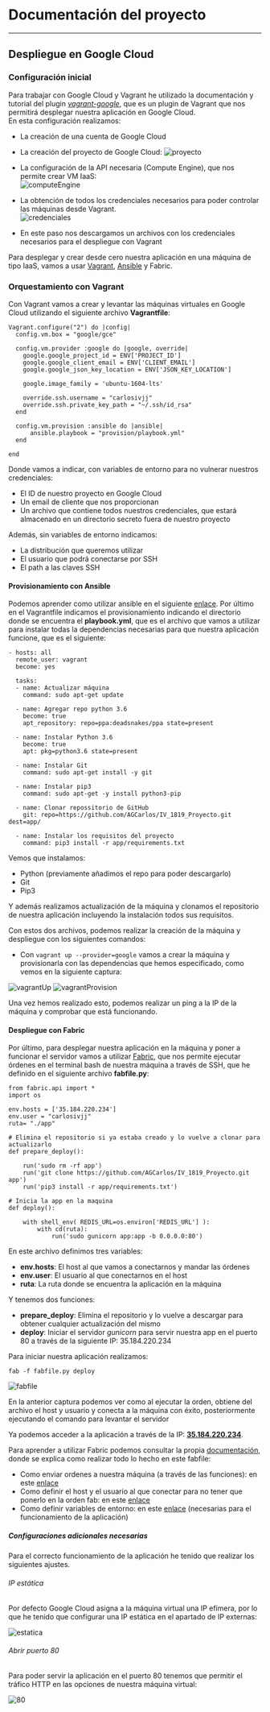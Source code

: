 # Documentación del proyecto
---
## Despliegue en Google Cloud
### Configuración inicial
Para trabajar con Google Cloud y Vagrant he utilizado la documentación y tutorial del plugin [_vagrant-google_](https://github.com/mitchellh/vagrant-google), que es un plugin de Vagrant que nos permitirá desplegar nuestra aplicación en Google Cloud.  
En esta configuración realizamos:
- La creación de una cuenta de Google Cloud
- La creación del proyecto de Google Cloud:
![proyecto](../img/proyecto.png)

- La configuración de la API necesaria (Compute Engine), que nos permite crear VM IaaS:  
![computeEngine](../img/compute.png)

- La obtención de todos los credenciales necesarios para poder controlar las máquinas desde Vagrant.  
![credenciales](../img/credenciales.png)  
 - En este paso nos descargamos un archivos con los credenciales necesarios para el despliegue con Vagrant

Para desplegar y crear desde cero nuestra aplicación en una máquina de tipo IaaS, vamos a usar [Vagrant](https://www.vagrantup.com/), [Ansible](https://www.ansible.com/) y Fabric.

### Orquestamiento con Vagrant
Con Vagrant vamos a crear y levantar las máquinas virtuales en Google Cloud utilizando el siguiente archivo **Vagrantfile**:
```
Vagrant.configure("2") do |config|
  config.vm.box = "google/gce"

  config.vm.provider :google do |google, override|
    google.google_project_id = ENV['PROJECT_ID']
    google.google_client_email = ENV['CLIENT_EMAIL']
    google.google_json_key_location = ENV['JSON_KEY_LOCATION']

    google.image_family = 'ubuntu-1604-lts'

    override.ssh.username = "carlosivjj"
    override.ssh.private_key_path = "~/.ssh/id_rsa"
  end

  config.vm.provision :ansible do |ansible|
      ansible.playbook = "provision/playbook.yml"
  end

end
```
Donde vamos a indicar, con variables de entorno para no vulnerar nuestros credenciales:
- El ID de nuestro proyecto en Google Cloud
- Un email de cliente que nos proporcionan
- Un archivo que contiene todos nuestros credenciales, que estará almacenado en un directorio secreto fuera de nuestro proyecto

Además, sin variables de entorno indicamos:
- La distribución que queremos utilizar
- El usuario que podrá conectarse por SSH
- El path a las claves SSH

#### Provisionamiento con Ansible
Podemos aprender como utilizar ansible en el siguiente [enlace](https://docs.ansible.com/ansible/latest/user_guide/playbooks_intro.html#basics
). Por último en el Vagrantfile indicamos el provisionamiento indicando el directorio donde se encuentra el **playbook.yml**, que es el archivo que vamos a utilizar para instalar todas la dependencias necesarias para que nuestra aplicación funcione, que es el siguiente:
```
- hosts: all
  remote_user: vagrant
  become: yes

  tasks:
  - name: Actualizar máquina
    command: sudo apt-get update

  - name: Agregar repo python 3.6
    become: true
    apt_repository: repo=ppa:deadsnakes/ppa state=present

  - name: Instalar Python 3.6
    become: true
    apt: pkg=python3.6 state=present

  - name: Instalar Git
    command: sudo apt-get install -y git

  - name: Instalar pip3
    command: sudo apt-get -y install python3-pip

  - name: Clonar repossitorio de GitHub
    git: repo=https://github.com/AGCarlos/IV_1819_Proyecto.git  dest=app/

  - name: Instalar los requisitos del proyecto
    command: pip3 install -r app/requirements.txt

```
Vemos que instalamos:
- Python (previamente añadimos el repo para poder descargarlo)
- Git
- Pip3  

Y además realizamos actualización de la máquina y clonamos el repositorio de nuestra aplicación incluyendo la instalación todos sus requisitos.  

Con estos dos archivos, podemos realizar la creación de la máquina y despliegue con los siguientes comandos:
- Con ``vagrant up --provider=google`` vamos a crear la máquina y provisionarla con las dependencias que hemos especificado, como vemos en la siguiente captura:

![vagrantUp](../img/vagrantUp.png)
![vagrantProvision](../img/vagrantProvision.png)  

Una vez hemos realizado esto, podemos realizar un ping a la IP de la máquina y comprobar que está funcionando.
#### Despliegue con Fabric
Por último, para desplegar nuestra aplicación en la máquina y poner a funcionar el servidor vamos a utilizar [Fabric](http://docs.fabfile.org/en/1.14/index.html), que nos permite ejecutar órdenes en el terminal bash de nuestra máquina a través de SSH, que he definido en el siguiente archivo **fabfile.py**:
```
from fabric.api import *
import os

env.hosts = ['35.184.220.234']
env.user = "carlosivjj"
ruta= "./app"

# Elimina el repositorio si ya estaba creado y lo vuelve a clonar para actualizarlo
def prepare_deploy():

    run('sudo rm -rf app')
    run('git clone https://github.com/AGCarlos/IV_1819_Proyecto.git app')
    run('pip3 install -r app/requirements.txt')

# Inicia la app en la maquina
def deploy():

    with shell_env( REDIS_URL=os.environ['REDIS_URL'] ):
        with cd(ruta):
            run('sudo gunicorn app:app -b 0.0.0.0:80')

```  
En este archivo definimos tres variables:
- **env.hosts**: El host al que vamos a conectarnos y mandar las órdenes
- **env.user**: El usuario al que conectarnos en el host  
- **ruta**: La ruta donde se encuentra la aplicación en la máquina

Y tenemos dos funciones:
- **prepare_deploy**: Elimina el repositorio y lo vuelve a descargar para obtener cualquier actualización del mismo
- **deploy**: Iniciar el servidor _gunicorn_ para servir nuestra app en el puerto 80 a través de la siguiente IP: 35.184.220.234  

Para iniciar nuestra aplicación realizamos:  
```
fab -f fabfile.py deploy
```
![fabfile](../img/fabfileExec.png)  

En la anterior captura podemos ver como al ejecutar la orden, obtiene del archivo el host y usuario y conecta a la máquina con éxito, posteriormente ejecutando el comando para levantar el servidor

Ya podemos acceder a la aplicación a través de la IP: [**35.184.220.234**](35.184.220.234).  

Para aprender a utilizar Fabric podemos consultar la propia [documentación](http://docs.fabfile.org/en/1.14/index.html), donde se explica como realizar todo lo hecho en este fabfile:
- Como enviar ordenes a nuestra máquina (a través de las funciones): en este [enlace](http://docs.fabfile.org/en/1.14/tutorial.html#task-arguments)
- Como definir el host y el usuario al que conectar para no tener que ponerlo en la orden fab: en este [enlace](http://docs.fabfile.org/en/1.14/tutorial.html#defining-connections-beforehand)
- Como definir variables de entorno: en este [enlace](http://docs.fabfile.org/en/1.14/api/core/context_managers.html#fabric.context_managers.shell_env) (necesarias para el funcionamiento de la aplicación)

##### Configuraciones adicionales necesarias
Para el correcto funcionamiento de la aplicación he tenido que realizar los siguientes ajustes.
###### IP estática
Por defecto Google Cloud asigna a la máquina virtual una IP efímera, por lo que he tenido que configurar una IP estática en el apartado de IP externas:

![estatica](../img/estatica.png)  

###### Abrir puerto 80
Para poder servir la aplicación en el puerto 80 tenemos que permitir el tráfico HTTP en las opciones de nuestra máquina virtual:

![80](../img/80.png)  
